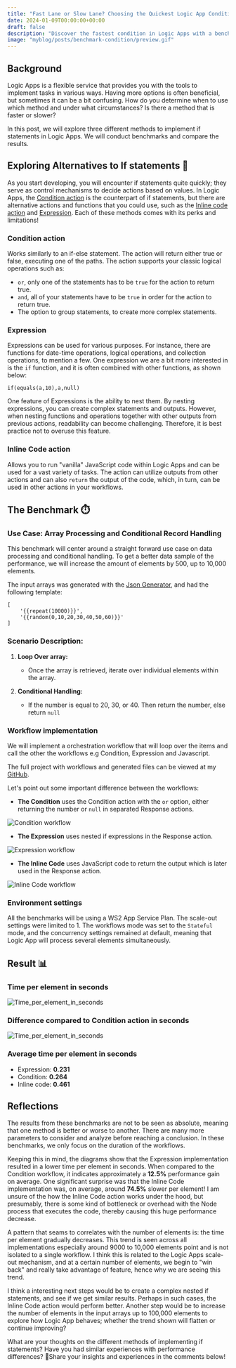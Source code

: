 ```yaml
---
title: "Fast Lane or Slow Lane? Choosing the Quickest Logic App Condition!🏎️" 
date: 2024-01-09T00:00:00+00:00
draft: false
description: "Discover the fastest condition in Logic Apps with a benchmark breakdown! Compare the efficiency of Condition action, Expression, and Inline Code methods for implementing if statements."
image: "myblog/posts/benchmark-condition/preview.gif"
---
```


## Background   
Logic Apps is a flexible service that provides you with the tools to implement tasks in various ways. Having more options is often beneficial, but sometimes it can be a bit confusing. How do you determine when to use which method and under what circumstances? Is there a method that is faster or slower?

In this post, we will explore three different methods to implement if statements in Logic Apps. We will conduct benchmarks and compare the results.

##  Exploring Alternatives to If statements 🏴󠁲󠁯󠁩󠁦󠁿
As you start developing, you will encounter if statements quite quickly; they serve as control mechanisms to decide actions based on values. In Logic Apps, the <a href="https://learn.microsoft.com/en-us/azure/logic-apps/logic-apps-control-flow-conditional-statement?tabs=consumption" target="_blank" rel="noopener noreferrer">Condition action</a> is the counterpart of if statements, but there are alternative actions and functions that you could use, such as the <a href="https://learn.microsoft.com/en-us/azure/logic-apps/logic-apps-add-run-inline-code?tabs=consumption" target="_blank" rel="noopener noreferrer">Inline code action</a> and <a href="https://learn.microsoft.com/en-us/azure/logic-apps/workflow-definition-language-functions-reference" target="_blank" rel="noopener noreferrer">Expression</a>. Each of these methods comes with its perks and limitations!

### Condition action
Works similarly to an if-else statement. The action will return either true or false, executing one of the paths. The action supports your classic logical operations such as:

- `or`, only one of the statements has to be `true` for the action to return true.
- `and`, all of your statements have to be `true` in order for the action to return true.
- The option to group statements, to create more complex statements.

### Expression
Expressions can be used for various purposes. For instance, there are functions for date-time operations, logical operations, and collection operations, to mention a few. One expression we are a bit more interested in is the `if` function, and it is often combined with other functions, as shown below:
```
if(equals(a,10),a,null)
```
One feature of Expressions is the ability to nest them. By nesting expressions, you can create complex statements and outputs. However, when nesting functions and operations together with other outputs from previous actions, readability can become challenging. Therefore, it is best practice not to overuse this feature.

### Inline Code action
Allows you to run "vanilla" JavaScript code within Logic Apps and can be used for a vast variety of tasks. The action can utilize outputs from other actions and can also `return` the output of the code, which, in turn, can be used in other actions in your workflows.

## The Benchmark ⏱️
### Use Case: Array Processing and Conditional Record Handling
This benchmark will center around a straight forward use case on data processing and conditional handling. To get a better data sample of the performance, we will increase the amount of elements by 500, up to 10,000 elements. 

The input arrays was generated with the <a href="https://json-generator.com/" target="_blank" rel="noopener noreferrer">Json Generator</a>, and had the following template:
```
[
    '{{repeat(10000)}}',
    '{{random(0,10,20,30,40,50,60)}}'
]
```

### Scenario Description:
1. **Loop Over array:**
   - Once the array is retrieved, iterate over individual elements within the array.

2. **Conditional Handling:**
   - If the number is equal to 20, 30, or 40. Then return the number, else return `null`

### Workflow implementation
We will implement a orchestration workflow that will loop over the items and call the other the workflows e.g Condition, Expression and Javascript. 

The full project with workflows and generated files can be viewed at my <a href="https://github.com/antonidag/logic-app-condition-vs-switch" target="_blank" rel="noopener noreferrer">GitHub</a>.

Let's point out some important difference between the workflows:

- __The Condition__ uses the Condition action with the `or` option, either returning the number or `null` in separated Response actions.

![Condition workflow](condition.png)

- __The Expression__ uses nested if expressions in the Response action.

![Expression workflow](compose.png)

- __The Inline Code__ uses JavaScript code to return the output which is later used in the Response action.

![Inline Code workflow](javascript.png)


### Environment settings
All the benchmarks will be using a WS2 App Service Plan. The scale-out settings were limited to 1. The workflows mode was set to the `Stateful` mode, and the concurrency settings remained at default, meaning that Logic App will process several elements simultaneously.

## Result 📊

### Time per element in seconds
![Time_per_element_in_seconds](time_per_element.svg)
### Difference compared to Condition action in seconds
![Time_per_element_in_seconds](difference_to_condition.svg)

### Average time per element in seconds
- Expression: __0.231__
- Condition: __0.264__
- Inline code: __0.461__

## Reflections

The results from these benchmarks are not to be seen as absolute, meaning that one method is better or worse to another. There are many more parameters to consider and analyze before reaching a conclusion. In these benchmarks, we only focus on the duration of the workflows.

Keeping this in mind, the diagrams show that the Expression implementation resulted in a lower time per element in seconds. When compared to the Condition workflow, it indicates approximately a __12.5%__ performance gain on average. One significant surprise was that the Inline Code implementation was, on average, around __74.5%__ slower per element! I am unsure of the how the Inline Code action works under the hood, but presumably, there is some kind of bottleneck or overhead with the Node process that executes the code, thereby causing this huge performance decrease.

A pattern that seams to correlates with the number of elements is: the time per element gradually decreases. This trend is seen across all implementations especially around 9000 to 10,000 elements point and is not isolated to a single workflow. I think this is related to the Logic Apps scale-out mechanism, and at a certain number of elements, we begin to "win back" and really take advantage of feature, hence why we are seeing this trend.

I think a interesting next steps would be to create a complex nested if statements, and see if we get similar results. Perhaps in such cases, the Inline Code action would perform better. Another step would be to increase the number of elements in the input arrays up to 100,000 elements to explore how Logic App behaves; whether the trend shown will flatten or continue improving?

What are your thoughts on the different methods of implementing if statements? Have you had similar experiences with performance differences? 🤖Share your insights and experiences in the comments below!